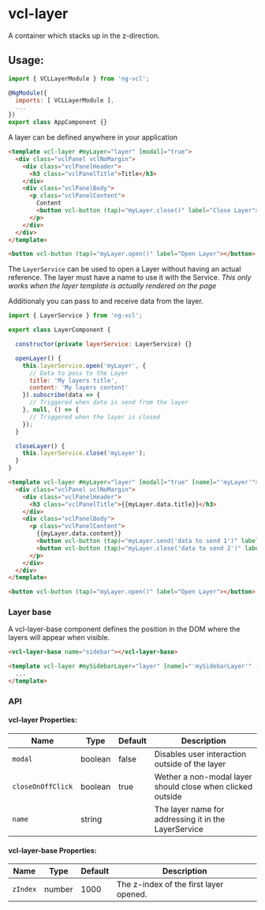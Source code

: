 # vcl-layer

A container which stacks up in the z-direction.

## Usage:

```js
import { VCLLayerModule } from 'ng-vcl';

@NgModule({
  imports: [ VCLLayerModule ],
  ...
})
export class AppComponent {}
```

A layer can be defined anywhere in your application

```html
<template vcl-layer #myLayer="layer" [modal]="true">
  <div class="vclPanel vclNoMargin">
    <div class="vclPanelHeader">
      <h3 class="vclPanelTitle">Title</h3>
    </div>
    <div class="vclPanelBody">
      <p class="vclPanelContent">
        Content
        <button vcl-button (tap)="myLayer.close()" label="Close Layer"></button>
      </p>
    </div>
  </div>
</template>

<button vcl-button (tap)="myLayer.open()" label="Open Layer"></button>
```

The `LayerService` can be used to open a Layer without having an actual reference.
The layer must have a name to use it with the Service.
_This only works when the layer template is actually rendered on the page_

Additionaly you can pass to and receive data from the layer.

```js
import { LayerService } from 'ng-vcl';

export class LayerComponent {

  constructor(private layerService: LayerService) {}

  openLayer() {
    this.layerService.open('myLayer', {
      // Data to pass to the Layer
      title: 'My layers title',
      content: 'My layers content'
    }).subscribe(data => {
      // Triggered when data is send from the layer
    }, null, () => {
      // Triggered when the layer is closed
    });
  }

  closeLayer() {
    this.layerService.close('myLayer');
  }
}
```

```html
<template vcl-layer #myLayer="layer" [modal]="true" [name]="'myLayer'">
  <div class="vclPanel vclNoMargin">
    <div class="vclPanelHeader">
      <h3 class="vclPanelTitle">{{myLayer.data.title}}</h3>
    </div>
    <div class="vclPanelBody">
      <p class="vclPanelContent">
        {{myLayer.data.content}}
        <button vcl-button (tap)="myLayer.send('data to send 1')" label="Send data"></button>
        <button vcl-button (tap)="myLayer.close('data to send 2')" label="Close Layer"></button>
      </p>
    </div>
  </div>
</template>

<button vcl-button (tap)="myLayer.open()" label="Open Layer"></button>
```

### Layer base

A vcl-layer-base component defines the position in the DOM where the layers will appear when visible.

```html
<vcl-layer-base name="sidebar"></vcl-layer-base>
```
```html
<template vcl-layer #mySidebarLayer="layer" [name]="'mySidebarLayer'" [base]="'foo'">
  ...
</template>

```

### API

#### vcl-layer Properties:

| Name                | Type        | Default  | Description
| ------------        | ----------- | -------- |--------------
| `modal`             | boolean     | false    | Disables user interaction outside of the layer
| `closeOnOffClick`   | boolean     | true     | Wether a non-modal layer should close when clicked outside
| `name`              | string      |          | The layer name for addressing it in the LayerService

#### vcl-layer-base Properties:

| Name                | Type        | Default  | Description
| ------------        | ----------- | -------- |--------------
| `zIndex`            | number      | 1000     | The z-index of the first layer opened.

